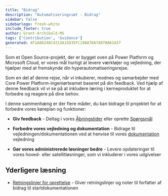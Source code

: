 ```yaml
---
title: "Bidrag"
description: "Automatiseringssæt - Bidrag"
sidebar: false
sidebarlogo: fresh-white
include_footer: true
author: Grant-Archibald-MS
tags: ['Contribution', 'Guidance']
generated: 4F1A86248C4313A15D35FC198A76A7A970A61A37
---
```


Som et Open Source-projekt, der er bygget oven på Power Platform og Microsoft Cloud, er vores mål hurtigt at levere værktøjer og vejledning, der hjælper med at fremskynde din hyperautomatiseringsrejse.

Som en del af denne rejse, når vi inkuberer, modnes og samarbejder med Core Power Platform-ingeniørteamet baseret på din feedback. Ved hjælp af denne feedback vil vi se på at inkludere læring i kerneproduktet for at forbedre og reagere på dine behov.

I denne sammenhæng er der flere måder, du kan bidrage til projektet for at forbedre vores køreplan og funktioner:

- **Giv feedback** - Deltag i vores [Åbningstider](/da/office-hours) eller oprette [Spørgsmål](/da/contribution/feedback)

- **Forbedre vores vejledning og dokumentation** - Bidrage til vejledningen/dokumentationen ved at henvise til vores [dokumentation](/da/contribution/documentation) vejledning

- **Gør vores administrerede løsninger bedre** - Levere opdateringer til vores hoved- eller satellitløsninger, som vi inkluderer i vores udgivelser

## Yderligere læsning

- [Retningslinjer for oprettelse](/da/contribution/authoring) - Giver retningslinjer og noter til forfatter af bidrag til startdokumentationen
